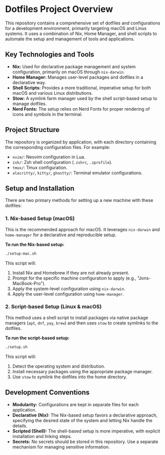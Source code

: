 # Dotfiles Project Overview

This repository contains a comprehensive set of dotfiles and configurations for a development environment, primarily targeting macOS and Linux systems. It uses a combination of Nix, Home Manager, and shell scripts to automate the setup and management of tools and applications.

## Key Technologies and Tools

* **Nix:** Used for declarative package management and system configuration, primarily on macOS through `nix-darwin`.
* **Home Manager:** Manages user-level packages and dotfiles in a declarative way.
* **Shell Scripts:** Provides a more traditional, imperative setup for both macOS and various Linux distributions.
* **Stow:** A symlink farm manager used by the shell script-based setup to manage dotfiles.
* **Nerd Fonts:** The setup relies on Nerd Fonts for proper rendering of icons and symbols in the terminal.

## Project Structure

The repository is organized by application, with each directory containing the corresponding configuration files. For example:

* `nvim/`: Neovim configuration in Lua.
* `zsh/`: Zsh shell configuration (`.zshrc`, `.zprofile`).
* `tmux/`: Tmux configuration.
* `alacritty/`, `kitty/`, `ghostty/`: Terminal emulator configurations.

## Setup and Installation

There are two primary methods for setting up a new machine with these dotfiles:

### 1. Nix-based Setup (macOS)

This is the recommended approach for macOS. It leverages `nix-darwin` and `home-manager` for a declarative and reproducible setup.

**To run the Nix-based setup:**

```bash
./setup-mac.sh
```

This script will:

1. Install Nix and Homebrew if they are not already present.
2. Prompt for the specific machine configuration to apply (e.g., "Jons-MacBook-Pro").
3. Apply the system-level configuration using `nix-darwin`.
4. Apply the user-level configuration using `home-manager`.

### 2. Script-based Setup (Linux & macOS)

This method uses a shell script to install packages via native package managers (`apt`, `dnf`, `yay`, `brew`) and then uses `stow` to create symlinks to the dotfiles.

**To run the script-based setup:**

```bash
./setup.sh
```

This script will:

1. Detect the operating system and distribution.
2. Install necessary packages using the appropriate package manager.
3. Use `stow` to symlink the dotfiles into the home directory.

## Development Conventions

* **Modularity:** Configurations are kept in separate files for each application.
* **Declarative (Nix):** The Nix-based setup favors a declarative approach, specifying the desired state of the system and letting Nix handle the details.
* **Scripted (Shell):** The shell-based setup is more imperative, with explicit installation and linking steps.
* **Secrets:** No secrets should be stored in this repository. Use a separate mechanism for managing sensitive information.
